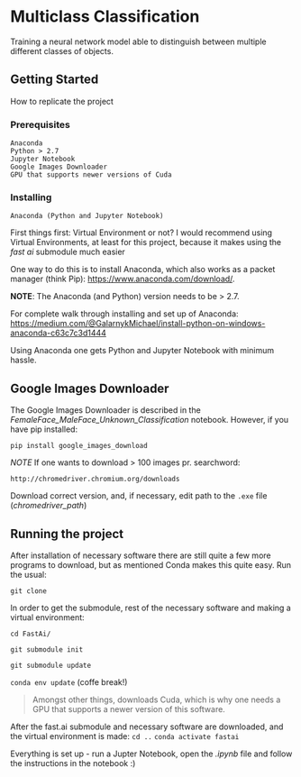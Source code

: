 # Multiclass Classification

Training a neural network model able to distinguish between multiple different classes of objects. 

## Getting Started
How to replicate the project

### Prerequisites

```
Anaconda 
Python > 2.7
Jupyter Notebook
Google Images Downloader 
GPU that supports newer versions of Cuda 
```

### Installing
```
Anaconda (Python and Jupyter Notebook)
```
First things first: Virtual Environment or not? 
I would recommend using Virtual Environments, at least for this project, because it makes using the _fast ai_ submodule much easier  

One way to do this is to install Anaconda, which also works as a packet manager (think Pip): https://www.anaconda.com/download/. 

__NOTE__: The Anaconda (and Python) version needs to be > 2.7.

For complete walk through installing and set up of Anaconda: https://medium.com/@GalarnykMichael/install-python-on-windows-anaconda-c63c7c3d1444

Using Anaconda one gets Python and Jupyter Notebook with minimum hassle.

## Google Images Downloader
The Google Images Downloader is described in the *FemaleFace_MaleFace_Unknown_Classification* notebook.
However, if you have pip installed:

```pip install google_images_download```

*NOTE* If one wants to download > 100 images pr. searchword: 

```http://chromedriver.chromium.org/downloads```

Download correct version, and, if necessary, edit path to the `.exe` file (_chromedriver_path_)

## Running the project
After installation of necessary software there are still quite a few more programs to download, but as mentioned Conda makes this quite easy. 
Run the usual:

```git clone```

In order to get the submodule, rest of the necessary software and making a virtual environment: 

```cd FastAi/```

```git submodule init```

```git submodule update```

```conda env update``` (coffe break!) 
> Amongst other things, downloads Cuda, which is why one needs a GPU that supports a newer version of this software.

After the fast.ai submodule and necessary software are downloaded, and the virtual environment is made:
```cd ..```
```conda activate fastai```

Everything is set up - run a Jupter Notebook, open the _.ipynb_ file and follow the instructions in the notebook :) 






